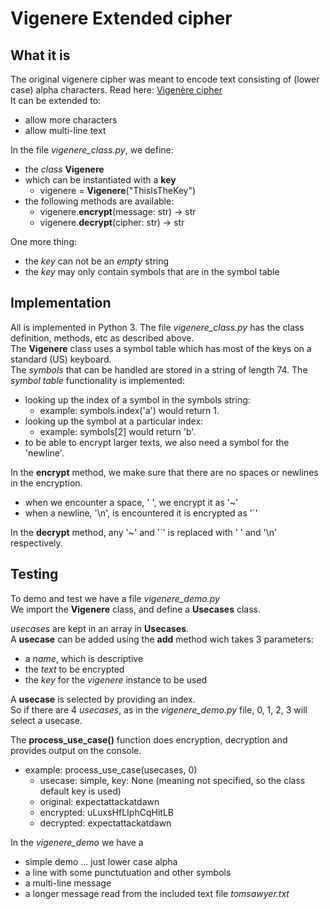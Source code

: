 # Vigenere Extended cipher
## What it is
The original vigenere cipher was meant to encode text consisting of (lower case) alpha characters. 
Read here: [Vigenère cipher](https://en.wikipedia.org/wiki/Vigen%C3%A8re_cipher)  
It can be extended to:
* allow more characters
* allow multi-line text

In the file *vigenere_class.py*, we define:
* the _class_ **Vigenere**
* which can be instantiated with a **key**
    * vigenere = __Vigenere__("ThisIsTheKey")
* the following methods are available:
    * vigenere.__encrypt__(message: str) -> str
    * vigenere.__decrypt__(cipher: str) -> str

One more thing: 
* the _key_ can not be an _empty_ string
* the _key_ may only contain symbols that are in the symbol table



## Implementation
All is implemented in Python 3.
The file *vigenere_class.py* has the class definition, methods, etc as described above.  
The **Vigenere** class uses a symbol table which has most of the keys on a standard (US) keyboard.  
The _symbols_ that can be handled are stored in a string of length 74.
The _symbol table_ functionality is implemented:
* looking up the index of a symbol in the symbols string:
    * example: symbols.index('a') would return 1.
* looking up the symbol at a particular index:
    * example: symbols[2] would return 'b'.
* to be able to encrypt larger texts, we also need a symbol for the 'newline'.

In the **encrypt** method, we make sure that there are no spaces or newlines in the encryption.
* when we encounter a space, ' ', we encrypt it as '~'
* when a newline, '\n', is encountered it is encrypted as '`'

In the **decrypt** method, any '~' and '`' is replaced with ' ' and '\n' respectively.

## Testing
To demo and test we have a file *vigenere_demo.py*  
We import the **Vigenere** class, and define a **Usecases** class.

_usecases_ are kept in an array in **Usecases**.  
A __usecase__ can be added using the __add__ method wich takes 3 parameters:
* a _name_, which is descriptive
* the _text_ to be encrypted
* the _key_ for the _vigenere_ instance to be used

A __usecase__ is selected by providing an index.  
So if there are 4 _usecases_, as in the *vigenere_demo.py* file, 0, 1, 2, 3 will select a usecase.  

The **process_use_case()** function does encryption, decryption and provides output on the console.  
* example: process_use_case(usecases, 0)
    * usecase: simple, key: None (meaning not specified, so the class default key is used)
    * original: expectattackatdawn
    * encrypted: uLuxsHfLIphCqHitLB
    * decrypted: expectattackatdawn

In the *vigenere_demo* we have a 
* simple demo ... just lower case alpha
* a line with some punctutuation and other symbols
* a multi-line message
* a longer message read from the included text file _tomsawyer.txt_

